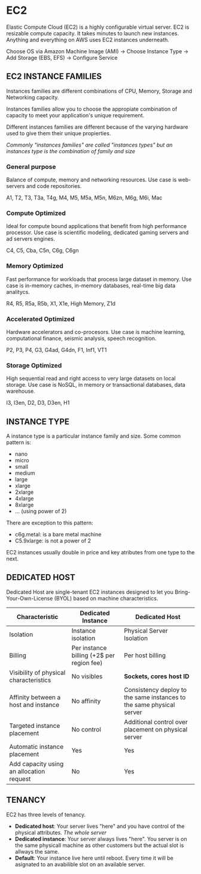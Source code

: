 # EC2

Elastic Compute Cloud (EC2) is a highly configurable virtual server. EC2 is resizable compute capacity. It takes minutes to launch new instances. Anything and everything on AWS uses EC2 instances underneath.

Choose OS via Amazon Machine Image (AMI) -> Choose Instance Type -> Add Storage (EBS, EFS) -> Configure Service

## EC2 INSTANCE FAMILIES 

Instances families are different combinations of CPU, Memory, Storage and Networking capacity. 

Instances families allow you to choose the appropiate combination of capacity to meet your application's unique requirement.

Different instances families are different because of the varying hardware used to give them their unique propierties.

*Commonly "instances families" are called "instances types" but an instances type is the combination of family and size*

### General purpose

Balance of compute, memory and networking resources. Use case is web-servers and code repositories.

A1, T2, T3, T3a, T4g, M4, M5, M5a, M5n, M6zn, M6g, M6i, Mac

### Compute Optimized 

Ideal for compute bound applications that benefit from high performance processor. Use case is scientific modeling, dedicated gaming servers and ad servers engines.

C4, C5, Cba, C5n, C6g, C6gn

### Memory Optimized

Fast performance for workloads that process large dataset in memory. Use case is in-memory caches, in-memory databases, real-time big data analitycs.

R4, R5, R5a, R5b, X1, X1e, High Memory, Z1d

### Accelerated Optimized

Hardware accelerators and co-procesors. Use case is machine learning, computational finance, seismic analysis, speech recognition.

P2, P3, P4, G3, G4ad, G4dn, F1, Inf1, VT1

### Storage Optimized

High sequential read and right access to very large datasets on local storage. Use case is NoSQL, in memory or transactional databases, data warehouse.

I3, I3en, D2, D3, D3en, H1

## INSTANCE TYPE

A instance type is a particular instance family and size. Some common pattern is:
 - nano
 - micro
 - small
 - medium
 - large
 - xlarge
 - 2xlarge
 - 4xlarge
 - 8xlarge
 - ... (using power of 2)

There are exception to this pattern:
 - c6g.metal: is a bare metal machine
 - C5.9xlarge: is not a power of 2

EC2 instances usually double in price and key atributes from one type to the next.


## DEDICATED HOST 

Dedicated Host are single-tenant EC2 instances designed to let you Bring-Your-Own-License (BYOL) based on machine characteristics.

| Characteristic | Dedicated Instance | Dedicated Host |
| --- | --- | --- |
| Isolation | Instance isolation | Physical Server Isolation |
| Billing | Per instance billing (+2$ per region fee) | Per host billing |
| Visibility of physical characteristics | No visibles | **Sockets, cores host ID** |
| Affinity between a host and instance | No affinity | Consistency deploy to the same instances to the same physical server |
| Targeted instance placement | No control | Additional control over placement on physical server |
| Automatic instance placement | Yes | Yes |
| Add capacity using an allocation request | No | Yes |

## TENANCY

EC2 has three levels of tenancy.
 - **Dedicated host**: Your server lives "here" and you have control of the physical attributes. *The whole server*
 - **Dedicated instance**: Your server always lives "here". You server is on the same physicall machine as other customers but the actual slot is allways the same.
 - **Default**: Your instance live here until reboot. Every time it will be asignated to an avabilible slot on an available server.